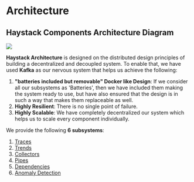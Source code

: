 # Architecture

## Haystack Components Architecture Diagram
<img src="../images/Haystack Components.png"/>

**Haystack Architecture** is designed on the distributed design principles of building a decentralized and decoupled system.
To enable that, we have used **Kafka** as our nervous system that helps us achieve the following:

1. **"batteries included but removable" Docker like Design**: If we consider all our subsystems as 'Batteries', then we have included them making the system ready to use, but have also ensured that the design is in such a way that makes them replaceable as well. 
1. **Highly Resilient**: There is no single point of failure. 
3. **Highly Scalable**: We have completely decentralized our system which helps us to scale every component individually. 

We provide the following **6 subsystems**:

1. [Traces](https://expediadotcom.github.io/haystack/subsystems/traces.html)
2. [Trends](https://expediadotcom.github.io/haystack/subsystems/trends.html)
3. [Collectors](https://expediadotcom.github.io/haystack/subsystems/collectors.html)
4. [Pipes](https://expediadotcom.github.io/haystack/subsystems/pipes.html)
5. [Dependencies](https://expediadotcom.github.io/haystack/subsystems/dependencies.html)
6. [Anomaly Detection](https://expediadotcom.github.io/haystack/subsystems/anomaly_detection.html)

